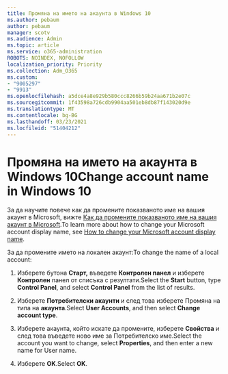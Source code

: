 ```yaml
---
title: Промяна на името на акаунта в Windows 10
ms.author: pebaum
author: pebaum
manager: scotv
ms.audience: Admin
ms.topic: article
ms.service: o365-administration
ROBOTS: NOINDEX, NOFOLLOW
localization_priority: Priority
ms.collection: Adm_O365
ms.custom:
- "9005297"
- "9913"
ms.openlocfilehash: a5dce4a8e929b580ccc8266b59b24aa671b2e07c
ms.sourcegitcommit: 1f43598a726cdb9904aa501eb8db87f143020d9e
ms.translationtype: MT
ms.contentlocale: bg-BG
ms.lasthandoff: 03/23/2021
ms.locfileid: "51404212"
---
```

# <a name="change-account-name-in-windows-10"></a><span data-ttu-id="99033-102">Промяна на името на акаунта в Windows 10</span><span class="sxs-lookup"><span data-stu-id="99033-102">Change account name in Windows 10</span></span>

<span data-ttu-id="99033-103">За да научите повече как да промените показваното име на вашия акаунт в Microsoft, вижте [Как да промените показваното име на вашия акаунт в Microsoft](https://support.microsoft.com/account-billing/how-to-change-your-microsoft-account-display-name-917b1d70-5915-d04e-243a-a618f96ef1d5).</span><span class="sxs-lookup"><span data-stu-id="99033-103">To learn more about how to change your Microsoft account display name, see [How to change your Microsoft account display name](https://support.microsoft.com/account-billing/how-to-change-your-microsoft-account-display-name-917b1d70-5915-d04e-243a-a618f96ef1d5).</span></span>

<span data-ttu-id="99033-104">За да промените името на локален акаунт:</span><span class="sxs-lookup"><span data-stu-id="99033-104">To change the name of a local account:</span></span>

1. <span data-ttu-id="99033-105">Изберете бутона **Старт,** въведете **Контролен панел** и изберете **Контролен** панел от списъка с резултати.</span><span class="sxs-lookup"><span data-stu-id="99033-105">Select the **Start** button, type **Control Panel**, and select **Control Panel** from the list of results.</span></span>

1. <span data-ttu-id="99033-106">Изберете **Потребителски акаунти** и след това изберете Промяна на типа на **акаунта**.</span><span class="sxs-lookup"><span data-stu-id="99033-106">Select **User Accounts**, and then select **Change account type**.</span></span>

1. <span data-ttu-id="99033-107">Изберете акаунта, който искате да промените, изберете **Свойства** и след това въведете ново име за Потребителско име.</span><span class="sxs-lookup"><span data-stu-id="99033-107">Select the account you want to change, select **Properties**, and then enter a new name for User name.</span></span>

1. <span data-ttu-id="99033-108">Изберете **OK**.</span><span class="sxs-lookup"><span data-stu-id="99033-108">Select **OK**.</span></span>
